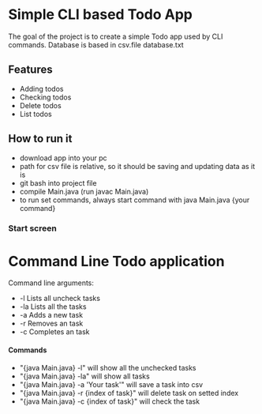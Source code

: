 # Simple CLI based Todo App

The goal of the project is to create a simple Todo app used by CLI commands.
Database is based in csv.file database.txt

## Features

- Adding todos
- Checking todos
- Delete todos
- List todos


## How to run it

- download app into your pc
- path for csv file is relative, so it should be saving and updating data as it is 
- git bash into project file
- compile Main.java (run javac Main.java)
- to run set commands, always start command with java Main.java {your command}


### Start screen 

Command Line Todo application
=============================


Command line arguments:
-    -l   Lists all uncheck tasks
-    -la  Lists all the tasks
-    -a   Adds a new task
-    -r   Removes an task
-    -c   Completes an task

#### Commands
- "{java Main.java} -l" will show all the unchecked tasks
- "{java Main.java} -la" will show all tasks
- "{java Main.java} -a 'Your task'" will save a task into csv
- "{java Main.java} -r {index of task}" will delete task on setted index
- "{java Main.java} -c {index of task}" will check the task


